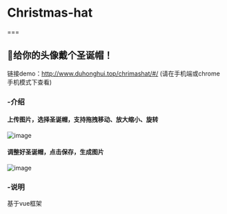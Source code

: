 # Christmas-hat
===
## :santa:给你的头像戴个圣诞帽！
链接demo：http://www.duhonghui.top/chrimashat/#/  (请在手机端或chrome手机模式下查看)

### -介绍
#### 上传图片，选择圣诞帽，支持拖拽移动、放大缩小、旋转
![image](http://wx4.sinaimg.cn/mw690/a73bc6a1ly1fnng3ax69ug209m0g8gzh.gif)
#### 调整好圣诞帽，点击保存，生成图片
![image](http://wx3.sinaimg.cn/mw690/a73bc6a1ly1fnnezcryy8g20ao0g8q6w.gif)

### -说明
基于vue框架



